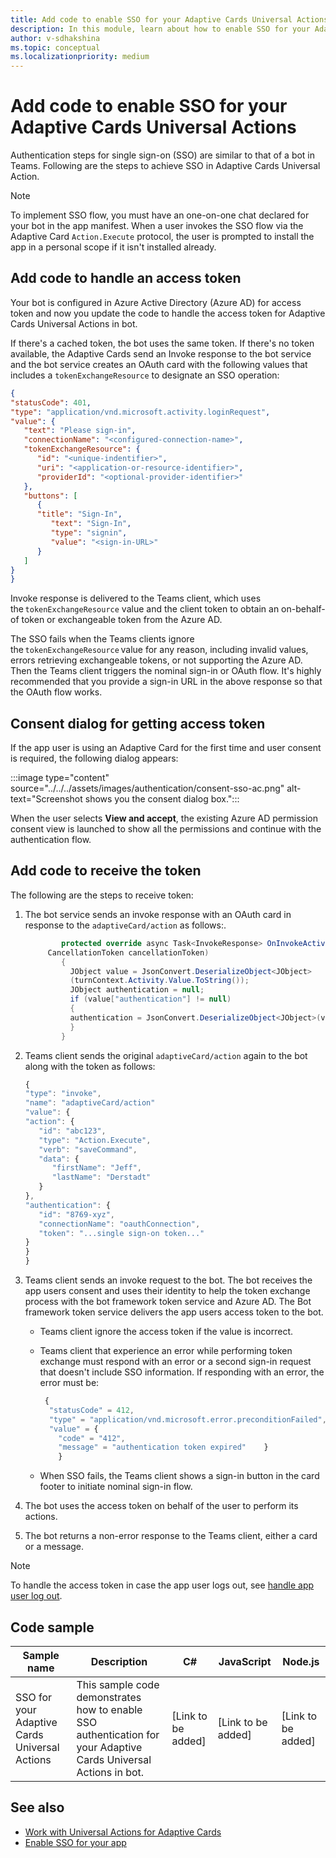 ```yaml
---
title: Add code to enable SSO for your Adaptive Cards Universal Actions
description: In this module, learn about how to enable SSO for your Adaptive Cards Universal Actions.
author: v-sdhakshina
ms.topic: conceptual
ms.localizationpriority: medium
---
```


# Add code to enable SSO for your Adaptive Cards Universal Actions

Authentication steps for single sign-on (SSO) are similar to that of a bot in Teams. Following are the steps to achieve SSO in Adaptive Cards Universal Action.

> [!NOTE]
> To implement SSO flow, you must have an one-on-one chat declared for your bot in the app manifest. When a user invokes the SSO flow via the Adaptive Card `Action.Execute` protocol, the user is prompted to install the app in a personal scope if it isn't installed already.

## Add code to handle an access token

Your bot is configured in Azure Active Directory (Azure AD) for access token and now you update the code to handle the access token for Adaptive Cards Universal Actions in bot.

If there's a cached token, the bot uses the same token. If there's no token available, the Adaptive Cards send an Invoke response to the bot service and the bot service creates an OAuth card with the following values that includes a `tokenExchangeResource` to designate an SSO operation:

```JSON
{
"statusCode": 401,
"type": "application/vnd.microsoft.activity.loginRequest",
"value": {
   "text": "Please sign-in",
   "connectionName": "<configured-connection-name>",
   "tokenExchangeResource": {
      "id": "<unique-indentifier>",
      "uri": "<application-or-resource-identifier>",
      "providerId": "<optional-provider-identifier>"
   },
   "buttons": [
      {
      "title": "Sign-In",
         "text": "Sign-In",
         "type": "signin",
         "value": "<sign-in-URL>"
      }
   ]
}
}
```

Invoke response is delivered to the Teams client, which uses the `tokenExchangeResource` value and the client token to obtain an on-behalf-of token or exchangeable token from the Azure AD.

The SSO fails when the Teams clients ignore the `tokenExchangeResource` value for any reason, including invalid values, errors retrieving exchangeable tokens, or not supporting the Azure AD. Then the Teams client triggers the nominal sign-in or OAuth flow. It's highly recommended that you provide a sign-in URL in the above response so that the OAuth flow works.

## Consent dialog for getting access token

If the app user is using an Adaptive Card for the first time and user consent is required, the following dialog appears:

   :::image type="content" source="../../../assets/images/authentication/consent-sso-ac.png" alt-text="Screenshot shows you the consent dialog box.":::

When the user selects **View and accept**, the existing Azure AD permission consent view is launched to show all the permissions and continue with the authentication flow.

## Add code to receive the token

The following are the steps to receive token:

1. The bot service sends an invoke response with an OAuth card in response to the `adaptiveCard/action` as follows:.

    ```csharp
            protected override async Task<InvokeResponse> OnInvokeActivityAsync(ITurnContext<IInvokeActivity> turnContext, 
         CancellationToken cancellationToken)
            {
              JObject value = JsonConvert.DeserializeObject<JObject>
              (turnContext.Activity.Value.ToString());
              JObject authentication = null;
              if (value["authentication"] != null)
              {
              authentication = JsonConvert.DeserializeObject<JObject>(value["authentication"].ToString());
              }
            }
    ```

1. Teams client sends the original `adaptiveCard/action` again to the bot along with the token as follows:

    ```javascript
    {
    "type": "invoke",
    "name": "adaptiveCard/action"
    "value": {
    "action": {
       "id": "abc123",
       "type": "Action.Execute",
       "verb": "saveCommand",
       "data": {
          "firstName": "Jeff",
          "lastName": "Derstadt"
       }
    },
    "authentication": {
       "id": "8769-xyz",
       "connectionName": "oauthConnection",
       "token": "...single sign-on token..."
    }
    }
    }
    ```

1. Teams client sends an invoke request to the bot. The bot receives the app users consent and uses their identity to help the token exchange process with the bot framework token service and Azure AD. The Bot framework token service delivers the app users access token to the bot.
   * Teams client ignore the access token if the value is incorrect.
   * Teams client that experience an error while performing token exchange must respond with an error or a second sign-in request that doesn't include SSO information. If responding with an error, the error must be:

        ```javascript
         {
          "statusCode" = 412,
          "type" = "application/vnd.microsoft.error.preconditionFailed",
          "value" = {
            "code" = "412",
            "message" = "authentication token expired"    }
            }
        ```

   * When SSO fails, the Teams client shows a sign-in button in the card footer to initiate nominal sign-in flow.

1. The bot uses the access token on behalf of the user to perform its actions.
1. The bot returns a non-error response to the Teams client, either a card or a message.

> [!NOTE]
> To handle the access token in case the app user logs out, see [handle app user log out](../../../bots/how-to/authentication/bot-sso-code.md#handle-app-user-log-out).

## Code sample

| **Sample name** | **Description** | **C#** | **JavaScript** | **Node.js** |
| --- | --- | --- | --- | --- |
| SSO for your Adaptive Cards Universal Actions | This sample code demonstrates how to enable SSO authentication for your Adaptive Cards Universal Actions in bot. | [Link to be added] | [Link to be added] | [Link to be added] |

## See also

* [Work with Universal Actions for Adaptive Cards](Work-with-Universal-Actions-for-Adaptive-Cards.md)
* [Enable SSO for your app](../../../bots/how-to/authentication/bot-sso-overview.md)
